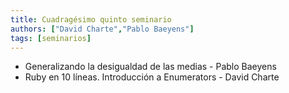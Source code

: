 ```yaml
---
title: Cuadragésimo quinto seminario
authors: ["David Charte","Pablo Baeyens"]
tags: [seminarios]
---
```


* Generalizando la desigualdad de las medias - Pablo Baeyens
* Ruby en 10 líneas. Introducción a Enumerators - David Charte

